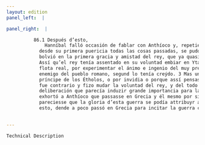 ```yaml
---
layout: edition
panel_left:  |

panel_right:  |

          86.1 Después d’esto,
              Hanníbal falló occasión de fablar con Anthíoco y, repetiendo
            desde su primera puericia todas las cosas passadas, se pudo desculpar de [180r,a] tal manera declarando su enemistad contra los romanos, que
            bolvió en la primera gracia y amistad del rey, que ya quasi tenía perdida. 2
            Assí qu’el rey tenía assentado en su voluntad embiar en Ytalia a éste por capitán con la
            flota real, por experimentar el ánimo e ingenio del muy prestante varón y perpetuo
            enemigo del pueblo romano, segund lo tenía creýdo. 3 Mas uno llamado Thoas,
            príncipe de los Étholos, o por invidia o porque assí pensasse que se deviesse fazer, le
            fue contrario y fizo mudar la voluntad del rey, y del todo pudo destruyr aquesta
            deliberación que parecía induzir grande importancia para la guerra. 4 Ca
            exhortó a Anthíoco que passasse en Grecia y él mesmo por sí fiziesse sus negocios y no
            pareciesse que la gloria d’esta guerra se podía attribuyr a otri. El rey, dando fe a
            esto, dende a poco passó en Grecia para incitar la guerra contra los romanos.
        

---
```



    Technical Description
